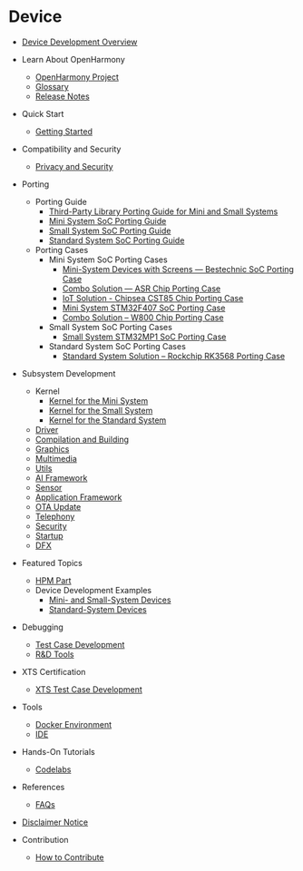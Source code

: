# Device

- [Device Development Overview](device-dev-guide.md)
- Learn About OpenHarmony
  - [OpenHarmony Project](../OpenHarmony-Overview.md) 
  - [Glossary](../glossary.md) 
  - [Release Notes](../release-notes/Readme.md) 
- Quick Start
  - [Getting Started](quick-start/Readme-EN.md)
- Compatibility and Security
  - [Privacy and Security](security/Readme-EN.md)
- Porting
  - Porting Guide
      - [Third-Party Library Porting Guide for Mini and Small Systems](porting/porting-thirdparty-overview.md)
      - [Mini System SoC Porting Guide](porting/porting-minichip-overview.md)
      - [Small System SoC Porting Guide](porting/porting-smallchip-prepare-needs.md)
      - [Standard System SoC Porting Guide](porting/standard-system-porting-guide.md)
  - Porting Cases
      - Mini System SoC Porting Cases
          - [Mini-System Devices with Screens — Bestechnic SoC Porting Case](porting/porting-bes2600w-on-minisystem-display-demo.md) 
          - [Combo Solution — ASR Chip Porting Case](porting/porting-asr582x-combo-demo.md)    
          - [IoT Solution - Chipsea CST85 Chip Porting Case](porting/porting-cst85f01-combo-demo.md)    
          - [Mini System STM32F407 SoC Porting Case](porting/porting-stm32f407-on-minisystem-eth.md)    
          - [Combo Solution – W800 Chip Porting Case](porting/porting-w800-combo-demo.md)
      - Small System SoC Porting Cases
          - [Small System STM32MP1 SoC Porting Case](porting/porting-stm32mp15xx-on-smallsystem.md)
      - Standard System SoC Porting Cases
          - [Standard System Solution – Rockchip RK3568 Porting Case](porting/porting-dayu200-on_standard-demo.md) 

- Subsystem Development
  - Kernel
    - [Kernel for the Mini System](kernel/kernel-mini-overview.md)
    - [Kernel for the Small System](kernel/kernel-small-overview.md)
    - [Kernel for the Standard System](kernel/kernel-standard-overview.md)
  - [Driver](driver/Readme-EN.md)	
  - [Compilation and Building](subsystems/subsys-build-all.md)
  - [Graphics](subsystems/subsys-graphics-overview.md)	
  - [Multimedia](subsystems/subsys-multimedia-camera-overview.md)	
  - [Utils](subsystems/subsys-utils-guide.md)
  - [AI Framework](subsystems/subsys-ai-aiframework-devguide.md)	
  - [Sensor](subsystems/subsys-sensor-overview.md)
  - [Application Framework](subsystems/subsys-application-framework-overview.md)
  - [OTA Update](subsystems/subsys-ota-guide.md)
  - [Telephony](subsystems/subsys-tel-overview.md)
  - [Security](subsystems/subsys-security-overview.md)
  - [Startup](subsystems/subsys-boot-overview.md)
  - [DFX](subsystems/subsys-dfx-overview.md)
- Featured Topics
  - [HPM Part](hpm-part/Readme-EN.md) 	 	
  - Device Development Examples	 
    - [Mini- and Small-System Devices](guide/device-wlan-led-control.md)	
    - [Standard-System Devices](guide/device-clock-guide.md)
- Debugging
  - [Test Case Development](device-test/developer_test.md)	
  - [R&D Tools](subsystems/subsys-toolchain-hdc-guide.md)
- XTS Certification	
  - [XTS Test Case Development](device-test/xts.md)	
- Tools
  - [Docker Environment](get-code/gettools-acquire.md)
  - [IDE](get-code/gettools-ide.md)
- Hands-On Tutorials	
  - [Codelabs](https://gitee.com/openharmony/codelabs/blob/master/README.md) 
- References
  - [FAQs](faqs/Readme-EN.md)
- [Disclaimer Notice](disclaimer.md)
- Contribution
  - [How to Contribute](../contribute/documentation-contribution.md)